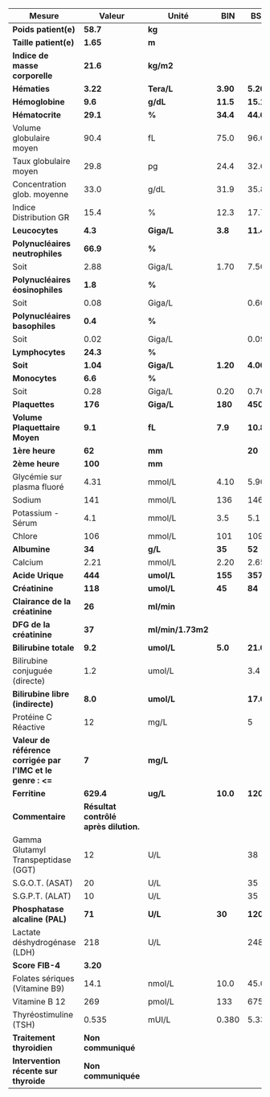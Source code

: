 |                           Mesure                          |                Valeur               |      Unité      |   BIN  |   BSN   |
|-----------------------------------------------------------|-------------------------------------|-----------------|--------|---------|
|                    **Poids patient(e)**                   |               **58.7**              |      **kg**     |        |         |
|                   **Taille patient(e)**                   |               **1.65**              |      **m**      |        |         |
|               **Indice de masse corporelle**              |               **21.6**              |    **kg/m2**    |        |         |
|                        **Hématies**                       |               **3.22**              |    **Tera/L**   |**3.90**| **5.20**|
|                      **Hémoglobine**                      |               **9.6**               |     **g/dL**    |**11.5**| **15.1**|
|                      **Hématocrite**                      |               **29.1**              |      **%**      |**34.4**| **44.6**|
|                  Volume globulaire moyen                  |                 90.4                |        fL       |  75.0  |   96.0  |
|                   Taux globulaire moyen                   |                 29.8                |        pg       |  24.4  |   32.6  |
|                Concentration glob. moyenne                |                 33.0                |       g/dL      |  31.9  |   35.8  |
|                   Indice Distribution GR                  |                 15.4                |        %        |  12.3  |   17.7  |
|                       **Leucocytes**                      |               **4.3**               |    **Giga/L**   | **3.8**| **11.4**|
|              **Polynucléaires neutrophiles**              |               **66.9**              |      **%**      |        |         |
|                            Soit                           |                 2.88                |      Giga/L     |  1.70  |   7.50  |
|              **Polynucléaires éosinophiles**              |               **1.8**               |      **%**      |        |         |
|                            Soit                           |                 0.08                |      Giga/L     |        |   0.60  |
|               **Polynucléaires basophiles**               |               **0.4**               |      **%**      |        |         |
|                            Soit                           |                 0.02                |      Giga/L     |        |   0.09  |
|                      **Lymphocytes**                      |               **24.3**              |      **%**      |        |         |
|                          **Soit**                         |               **1.04**              |    **Giga/L**   |**1.20**| **4.00**|
|                       **Monocytes**                       |               **6.6**               |      **%**      |        |         |
|                            Soit                           |                 0.28                |      Giga/L     |  0.20  |   0.70  |
|                       **Plaquettes**                      |               **176**               |    **Giga/L**   | **180**| **450** |
|               **Volume Plaquettaire Moyen**               |               **9.1**               |      **fL**     | **7.9**| **10.8**|
|                       **1ère heure**                      |                **62**               |      **mm**     |        |  **20** |
|                       **2ème heure**                      |               **100**               |      **mm**     |        |         |
|                 Glycémie sur plasma fluoré                |                 4.31                |      mmol/L     |  4.10  |   5.90  |
|                           Sodium                          |                 141                 |      mmol/L     |   136  |   146   |
|                     Potassium - Sérum                     |                 4.1                 |      mmol/L     |   3.5  |   5.1   |
|                           Chlore                          |                 106                 |      mmol/L     |   101  |   109   |
|                        **Albumine**                       |                **34**               |     **g/L**     | **35** |  **52** |
|                          Calcium                          |                 2.21                |      mmol/L     |  2.20  |   2.65  |
|                      **Acide Urique**                     |               **444**               |    **umol/L**   | **155**| **357** |
|                       **Créatinine**                      |               **118**               |    **umol/L**   | **45** |  **84** |
|               **Clairance de la créatinine**              |                **26**               |    **ml/min**   |        |         |
|                  **DFG de la créatinine**                 |                **37**               |**ml/min/1.73m2**|        |         |
|                   **Bilirubine totale**                   |               **9.2**               |    **umol/L**   | **5.0**| **21.0**|
|               Bilirubine conjuguée (directe)              |                 1.2                 |      umol/L     |        |   3.4   |
|              **Bilirubine libre (indirecte)**             |               **8.0**               |    **umol/L**   |        | **17.0**|
|                    Protéine C Réactive                    |                  12                 |       mg/L      |        |    5    |
|**Valeur de référence corrigée par l'IMC et le genre : <=**|                **7**                |     **mg/L**    |        |         |
|                       **Ferritine**                       |              **629.4**              |     **ug/L**    |**10.0**|**120.0**|
|                      **Commentaire**                      |**Résultat contrôlé après dilution.**|                 |        |         |
|            Gamma Glutamyl Transpeptidase (GGT)            |                  12                 |       U/L       |        |    38   |
|                      S.G.O.T. (ASAT)                      |                  20                 |       U/L       |        |    35   |
|                      S.G.P.T. (ALAT)                      |                  10                 |       U/L       |        |    35   |
|               **Phosphatase alcaline (PAL)**              |                **71**               |     **U/L**     | **30** | **120** |
|                Lactate déshydrogénase (LDH)               |                 218                 |       U/L       |        |   248   |
|                      **Score FIB-4**                      |               **3.20**              |                 |        |         |
|               Folates sériques (Vitamine B9)              |                 14.1                |      nmol/L     |  10.0  |   45.0  |
|                       Vitamine B 12                       |                 269                 |      pmol/L     |   133  |   675   |
|                   Thyréostimuline (TSH)                   |                0.535                |      mUI/L      |  0.380 |  5.330  |
|                 **Traitement thyroidien**                 |          **Non communiqué**         |                 |        |         |
|           **Intervention récente sur thyroide**           |         **Non communiquée**         |                 |        |         |